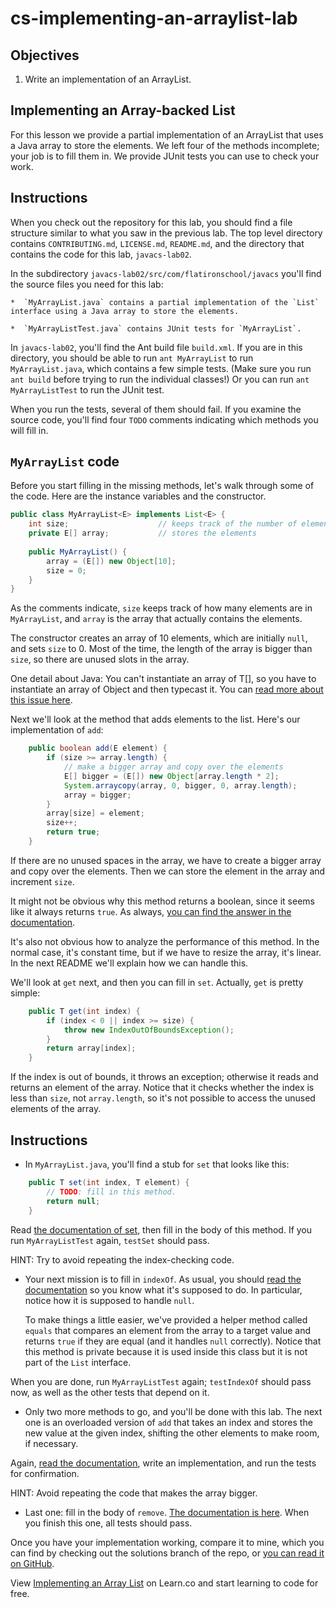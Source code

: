# cs-implementing-an-arraylist-lab


## Objectives

1.  Write an implementation of an ArrayList.


## Implementing an Array-backed List

For this lesson we provide a partial implementation of an ArrayList that uses a Java array to store the elements.  We left four of the methods incomplete; your job is to fill them in.  We provide JUnit tests you can use to check your work.


## Instructions

When you check out the repository for this lab, you should find a file structure similar to what you saw in the previous lab.  The top level directory contains `CONTRIBUTING.md`, `LICENSE.md`, `README.md`, and the directory that contains the code for this lab, `javacs-lab02`.

In the subdirectory `javacs-lab02/src/com/flatironschool/javacs` you'll find the source files you need for this lab:

    *  `MyArrayList.java` contains a partial implementation of the `List` interface using a Java array to store the elements.

    *  `MyArrayListTest.java` contains JUnit tests for `MyArrayList`.

In `javacs-lab02`, you'll find the Ant build file `build.xml`.  If you are in this directory, you should be able to run `ant MyArrayList` to run `MyArrayList.java`, which contains a few simple tests. (Make sure you run `ant build` before trying to run the individual classes!)  Or you can run `ant MyArrayListTest` to run the JUnit test.
    
When you run the tests, several of them should fail.  If you examine the source code, you'll find four `TODO` comments indicating which methods you will fill in.

## `MyArrayList` code

Before you start filling in the missing methods, let's walk through some of the code.  Here are the instance variables and the constructor. 

```java
public class MyArrayList<E> implements List<E> {
	int size;                    // keeps track of the number of elements
	private E[] array;           // stores the elements
	
	public MyArrayList() {
		array = (E[]) new Object[10];
		size = 0;
	}
}
```

As the comments indicate, `size` keeps track of how many elements are in `MyArrayList`, and `array` is the array that actually contains the elements.  

The constructor creates an array of 10 elements, which are initially `null`, and sets `size` to 0.  Most of the time, the length of the array is bigger than `size`, so there are unused slots in the array.
    
One detail about Java:  You can't instantiate an array of T[], so you have to instantiate an array of Object and then typecast it.  You can [read more about this issue here](http://www.ibm.com/developerworks/java/library/j-jtp01255/index.html).

Next we'll look at the method that adds elements to the list.  Here's our implementation of `add`:

```java
	public boolean add(E element) {
		if (size >= array.length) {
			// make a bigger array and copy over the elements
			E[] bigger = (E[]) new Object[array.length * 2];
			System.arraycopy(array, 0, bigger, 0, array.length);
			array = bigger;
		} 
		array[size] = element;
		size++;
		return true;
	}
```

If there are no unused spaces in the array, we have to create a bigger array and copy over the elements.  Then we can store the element in the array and increment `size`.
    
It might not be obvious why this method returns a boolean, since it seems like it always returns `true`.  As always, [you can find the answer in the documentation](https://docs.oracle.com/javase/7/docs/api/java/util/Collection.html#add(E)).

It's also not obvious how to analyze the performance of this method.  In the normal case, it's constant time, but if we have to resize the array, it's linear.  In the next README we'll explain how we can handle this.

We'll look at `get` next, and then you can fill in `set`.  Actually, `get` is pretty simple:

```java
	public T get(int index) {
		if (index < 0 || index >= size) {
			throw new IndexOutOfBoundsException();
		}
		return array[index];
	}
```

If the index is out of bounds, it throws an exception; otherwise it reads and returns an element of the array.  Notice that it checks whether the index is less than `size`, not `array.length`, so it's not possible to access the unused elements of the array.

## Instructions

*   In `MyArrayList.java`, you'll find a stub for `set` that looks like this:

```java
	public T set(int index, T element) {
		// TODO: fill in this method.
		return null;
	}
```

Read [the documentation of set](https://docs.oracle.com/javase/7/docs/api/java/util/List.html#set(int,%20E)), then fill in the body of this method.  If you run `MyArrayListTest` again, `testSet` should pass.

HINT: Try to avoid repeating the index-checking code.


*   Your next mission is to fill in `indexOf`.  As usual, you should [read the documentation](https://docs.oracle.com/javase/7/docs/api/java/util/List.html#indexOf(java.lang.Object)) so you know what it's supposed to do.  In particular, notice how it is supposed to handle `null`.

    To make things a little easier, we've provided a helper method called `equals` that compares an element from the array to a target value and returns `true` if they are equal (and it handles `null` correctly).
Notice that this method is private because it is used inside this class but it is not part of the `List` interface.

When you are done, run `MyArrayListTest` again; `testIndexOf` should pass now, as well as the other tests that depend on it.

*   Only two more methods to go, and you'll be done with this lab.  The next one is an overloaded version of `add` that takes an index and stores the new value at the given index, shifting the other elements to make room, if necessary.

Again, [read the documentation](https://docs.oracle.com/javase/7/docs/api/java/util/List.html#add(int,%20E)), write an implementation, and run the tests for confirmation.

HINT: Avoid repeating the code that makes the array bigger.


*  Last one: fill in the body of `remove`.  [The documentation is here](https://docs.oracle.com/javase/7/docs/api/java/util/List.html#remove(int)).  When you finish this one, all tests should pass.


Once you have your implementation working, compare it to mine, which you can find by checking out the solutions branch of the repo, or [you can read it on GitHub](https://github.com/learn-co-students/cs-implementing-an-arraylist-lab-codeU/tree/solution).




<p data-visibility='hidden'>View <a href='https://learn.co/lessons/cs-implementing-an-arraylist-lab'>Implementing an Array List</a> on Learn.co and start learning to code for free.</p>

